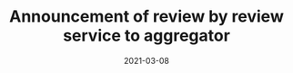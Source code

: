---
title: "Announcement of review by review service to aggregator"
date: "2021-03-08"
description: ""
layout: pattern_example
status: [review,draft]
payload:
    contexts: ["sorg","ldp","ietf","nat","nrr"]
    id: "urn:uuid:94ecae35-dcfd-4182-8550-22c7164fe23f"
    type: ["Announce","nat:review-success"]
    origin:
        lookup: "review-service"
    target:
        lookup: "aggregation-service"
    object:
        lookup: review
    actor:
        lookup: reviewer
---